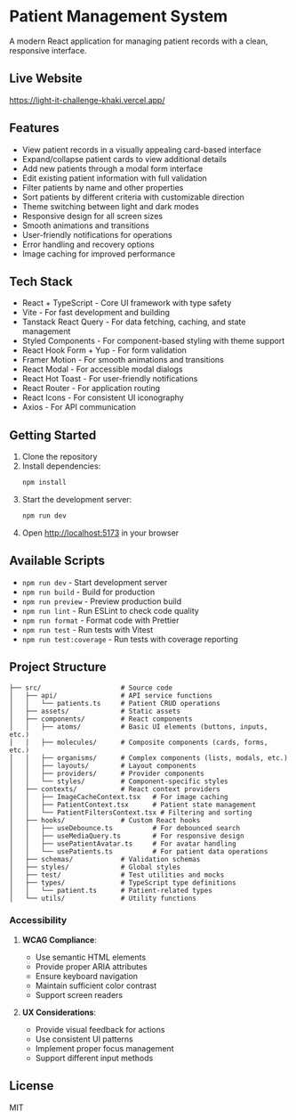 # Patient Management System

A modern React application for managing patient records with a clean, responsive interface.

## Live Website
https://light-it-challenge-khaki.vercel.app/

## Features

- View patient records in a visually appealing card-based interface
- Expand/collapse patient cards to view additional details
- Add new patients through a modal form interface
- Edit existing patient information with full validation
- Filter patients by name and other properties
- Sort patients by different criteria with customizable direction
- Theme switching between light and dark modes
- Responsive design for all screen sizes
- Smooth animations and transitions
- User-friendly notifications for operations
- Error handling and recovery options
- Image caching for improved performance

## Tech Stack

- React + TypeScript - Core UI framework with type safety
- Vite - For fast development and building
- Tanstack React Query - For data fetching, caching, and state management
- Styled Components - For component-based styling with theme support
- React Hook Form + Yup - For form validation
- Framer Motion - For smooth animations and transitions
- React Modal - For accessible modal dialogs
- React Hot Toast - For user-friendly notifications
- React Router - For application routing
- React Icons - For consistent UI iconography
- Axios - For API communication

## Getting Started

1. Clone the repository
2. Install dependencies:
   ```bash
   npm install
   ```
3. Start the development server:
   ```bash
   npm run dev
   ```
4. Open [http://localhost:5173](http://localhost:5173) in your browser

## Available Scripts

- `npm run dev` - Start development server
- `npm run build` - Build for production
- `npm run preview` - Preview production build
- `npm run lint` - Run ESLint to check code quality
- `npm run format` - Format code with Prettier
- `npm run test` - Run tests with Vitest
- `npm run test:coverage` - Run tests with coverage reporting

## Project Structure

```
├── src/                    # Source code
│   ├── api/                # API service functions
│   │   └── patients.ts     # Patient CRUD operations
│   ├── assets/             # Static assets
│   ├── components/         # React components
│   │   ├── atoms/          # Basic UI elements (buttons, inputs, etc.)
│   │   ├── molecules/      # Composite components (cards, forms, etc.)
│   │   ├── organisms/      # Complex components (lists, modals, etc.)
│   │   ├── layouts/        # Layout components
│   │   ├── providers/      # Provider components
│   │   └── styles/         # Component-specific styles
│   ├── contexts/           # React context providers
│   │   ├── ImageCacheContext.tsx   # For image caching
│   │   ├── PatientContext.tsx      # Patient state management
│   │   └── PatientFiltersContext.tsx # Filtering and sorting
│   ├── hooks/              # Custom React hooks
│   │   ├── useDebounce.ts          # For debounced search
│   │   ├── useMediaQuery.ts        # For responsive design
│   │   ├── usePatientAvatar.ts     # For avatar handling
│   │   └── usePatients.ts          # For patient data operations
│   ├── schemas/            # Validation schemas
│   ├── styles/             # Global styles
│   ├── test/               # Test utilities and mocks
│   ├── types/              # TypeScript type definitions
│   │   └── patient.ts      # Patient-related types
│   └── utils/              # Utility functions
```

### Accessibility

1. **WCAG Compliance**:

   - Use semantic HTML elements
   - Provide proper ARIA attributes
   - Ensure keyboard navigation
   - Maintain sufficient color contrast
   - Support screen readers

2. **UX Considerations**:
   - Provide visual feedback for actions
   - Use consistent UI patterns
   - Implement proper focus management
   - Support different input methods

## License

MIT
